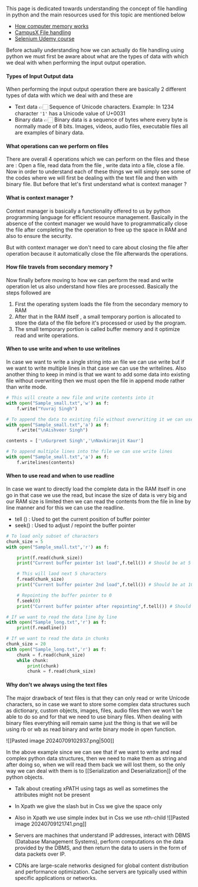 This  page is dedicated towards understanding the concept of file handling in python and the main resources used for this topic are mentioned below

- [How computer memory works](https://www.youtube.com/watch?v=p3q5zWCw8J4)
- [CampusX File handling](https://www.youtube.com/watch?v=o-TAYRMQzIQ)
- [Selenium Udemy course](https://www.youtube.com/watch?v=o-TAYRMQzIQ)


Before actually understanding how we can actually do file handling using python we must first be aware about what are the types of data with which we deal with when performing the input output operation.

#### Types of Input Output data

When performing the input output operation there are basically 2 different types of data with which we deal with and these are 
- Text data 👉🏻 Sequence of Unicode characters. Example: In 1234 character `'1'` has a Unicode value of U+0031
- Binary data 👉🏻 Binary data is a sequence of bytes where every byte is normally made of 8 bits. Images, videos, audio files, executable files all are examples of binary data.

#### What operations can we perform on files

There are overall 4 operations which we can perform on the files and these are : Open a file, read data from the file , write data into a file, close a file. Now in order to understand each of these things we will simply see some of the codes where we will first be dealing with the text file and then with binary file. But before that let's first understand what is context manager ? 

#### What is context manager ? 

Context manager is basically a functionality offered to us by python programming language for efficient resource management. Basically in the absence of the context manager we would have to programmatically close the file after completing the the operation to free up the space in RAM and also to ensure the security.

But with context manager we don't need to care about closing the file after operation because it automatically close the file afterwards the operations.


#### How file travels from secondary memory ? 

Now finally before moving to how we can perform the read and write operation let us also understand how files are processed. Basically the steps followed are 

1. First the operating system loads the file from the secondary memory to RAM
2. After that in the RAM itself , a small temporary portion is allocated to store the data of the file before it's processed or used by the program.
3. The small temporary portion is called buffer memory and it optimize read and write operations.


#### When to use write and when to use writelines

In case we want to write a single string into an file we can use write but if we want to write multiple lines in that case we can use the writelines. Also another thing to keep in mind is that we want to add some data into existing file without overwriting then we must open the file in append mode rather than write mode.

```python
# This will create a new file and write contents into it
with open("Sample_small.txt",'w') as f:
    f.write("Yuvraj Singh")

# To append the data to existing file without overwriting it we can use append mode
with open("Sample_small.txt",'a') as f:
    f.write("\nAishveer Singh")

contents = ['\nGurpreet Singh','\nNavkiranjit Kaur']

# To append multiple lines into the file we can use write lines
with open("Sample_small.txt",'a') as f:
    f.writelines(contents)
```

#### When to use read and when to use readline

In case we want to directly load the complete data in the RAM itself in one go in that case we use the read, but incase the size of data is very big and our RAM size is limited then we can read the contents from the file in line by line manner and for this we can use the readline. 

- tell () : Used to get the current position of buffer pointer
- seek() : Used to adjust / repoint the buffer pointer

```python
# To load only subset of characters
chunk_size = 5
with open("Sample_small.txt",'r') as f:

    print(f.read(chunk_size))
    print("Current buffer pointer 1st load",f.tell()) # Should be at 5

    # This will laod next 5 characters
    f.read(chunk_size)
    print("Current buffer pointer 2nd load",f.tell()) # Should be at 10

    # Repointing the buffer pointer to 0
    f.seek(0)
    print("Current buffer pointer after repointing",f.tell()) # Should be at 0
```

```python
# If we want to read the data line by line
with open("Sample_long.txt",'r') as f:
    print(f.readline())

# If we want to read the data in chunks
chunk_size = 20
with open("Sample_long.txt",'r') as f:
    chunk = f.read(chunk_size)
    while chunk:
        print(chunk)
        chunk = f.read(chunk_size)
```


#### Why don't we always using the text files

The major drawback of text files is that they can only read or write Unicode characters, so in case we want to store some complex data structures such as dictionary, custom objects, images, files, audio files then we won't be able to do so and for that we need to use binary files. When dealing with binary files everything will remain same just the thing is that we will be using rb or wb as read binary and write binary mode in open function.

![[Pasted image 20240709102937.png|500]]

In the above example since we can see that if we want to write and read complex python data structures, then we need to make them as string and after doing so, when we will read them back we will lost them, so the only way we can deal with them is to [[Serialization and Deserialization]] of  the python objects.

- Talk about creating xPATH using tags as well as sometimes the attributes might not be present
- In Xpath we give the slash but in Css we give the space only
- Also in Xpath we use simple index but in Css we use nth-child 
![[Pasted image 20240709121741.png]]

- Servers are machines that understand IP addresses, interact with DBMS (Database Management Systems), perform computations on the data provided by the DBMS, and then return the data to users in the form of data packets over IP.

- CDNs are large-scale networks designed for global content distribution and performance optimization. Cache servers are typically used within specific applications or networks.